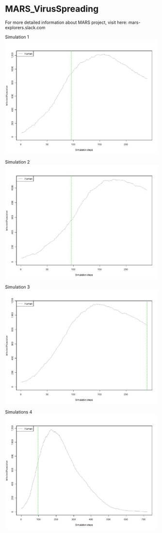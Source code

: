 # MARS_VirusSpreading

For more detailed information about MARS project, visit here:
mars-explorers.slack.com



Simulation 1
![image info](analysis/covid19.jpg)

Simulation 2
![image info](analysis/covid19-2.jpg)

Simulation 3
![image info](analysis/covid19-nosd.jpg)

Simulations 4
![image info](analysis/covid19-3days.jpg)
